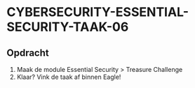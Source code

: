 # CYBERSECURITY-ESSENTIAL-SECURITY-TAAK-06

## Opdracht

1. Maak de module Essential Security > Treasure Challenge
2. Klaar? Vink de taak af binnen Eagle!